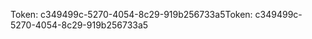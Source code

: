 <span data-ttu-id="5e6cc-101">Token: c349499c-5270-4054-8c29-919b256733a5</span><span class="sxs-lookup"><span data-stu-id="5e6cc-101">Token: c349499c-5270-4054-8c29-919b256733a5</span></span>